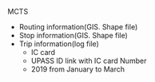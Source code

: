 MCTS

* Routing information(GIS. Shape file)
* Stop information(GIS. Shape file)
* Trip information(log file)
  * IC card
  * UPASS ID link with  IC card Number
  *  2019 from January to March 